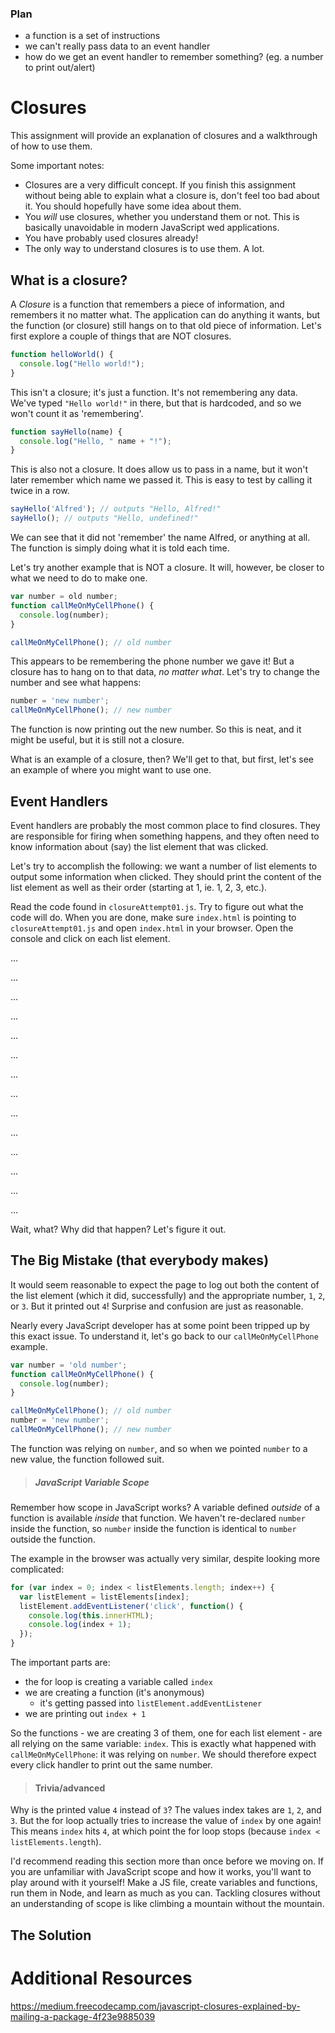 
### Plan
* a function is a set of instructions
* we can't really pass data to an event handler
* how do we get an event handler to remember something? (eg. a number to print out/alert)




# Closures

This assignment will provide an explanation of closures and a walkthrough of how to use them.

Some important notes:

* Closures are a very difficult concept. If you finish this assignment without being able to explain what a closure is, don't feel too bad about it. You should hopefully have some idea about them.
* You *will* use closures, whether you understand them or not. This is basically unavoidable in modern JavaScript wed applications.
* You have probably used closures already!
* The only way to understand closures is to use them. A lot.

## What is a closure?

A *Closure* is a function that remembers a piece of information, and remembers it no matter what. The application can do anything it wants, but the function (or closure) still hangs on to that old piece of information. Let's first explore a couple of things that are NOT closures.

```js
function helloWorld() {
  console.log("Hello world!");
}
```

This isn't a closure; it's just a function. It's not remembering any data. We've typed `"Hello world!"` in there, but that is hardcoded, and so we won't count it as 'remembering'.

```js
function sayHello(name) {
  console.log("Hello, " name + "!");
}
```

This is also not a closure. It does allow us to pass in a name, but it won't later remember which name we passed it. This is easy to test by calling it twice in a row.

```js
sayHello('Alfred'); // outputs "Hello, Alfred!"
sayHello(); // outputs "Hello, undefined!"
```

We can see that it did not 'remember' the name Alfred, or anything at all. The function is simply doing what it is told each time.

Let's try another example that is NOT a closure. It will, however, be closer to what we need to do to make one.

```js
var number = old number;
function callMeOnMyCellPhone() {
  console.log(number);
}

callMeOnMyCellPhone(); // old number
```

This appears to be remembering the phone number we gave it! But a closure has to hang on to that data, *no matter what*. Let's try to change the number and see what happens:

```js
number = 'new number';
callMeOnMyCellPhone(); // new number
```

The function is now printing out the new number. So this is neat, and it might be useful, but it is still not a closure.

What is an example of a closure, then? We'll get to that, but first, let's see an example of where you might want to use one.


## Event Handlers

Event handlers are probably the most common place to find closures. They are responsible for firing when something happens, and they often need to know information about (say) the list element that was clicked.

Let's try to accomplish the following: we want a number of list elements to output some information when clicked. They should print the content of the list element as well as their order (starting at 1, ie. 1, 2, 3, etc.).

Read the code found in `closureAttempt01.js`. Try to figure out what the code will do. When you are done, make sure `index.html` is pointing to `closureAttempt01.js` and open `index.html` in your browser. Open the console and click on each list element.

...

...

...

...

...

...

...

...

...

...

...

...

...

...

Wait, what? Why did that happen? Let's figure it out.

## The Big Mistake (that everybody makes)

It would seem reasonable to expect the page to log out both the content of the list element (which it did, successfully) and the appropriate number, `1`, `2`, or `3`. But it printed out `4`! Surprise and confusion are just as reasonable.

Nearly every JavaScript developer has at some point been tripped up by this exact issue. To understand it, let's go back to our `callMeOnMyCellPhone` example.

```js
var number = 'old number';
function callMeOnMyCellPhone() {
  console.log(number);
}

callMeOnMyCellPhone(); // old number
number = 'new number';
callMeOnMyCellPhone(); // new number
```

The function was relying on `number`, and so when we pointed `number` to a new value, the function followed suit.

> ##### JavaScript Variable Scope
Remember how scope in JavaScript works? A variable defined *outside* of a function is available *inside* that function. We haven't re-declared `number` inside the function, so `number` inside the function is identical to `number` outside the function.

The example in the browser was actually very similar, despite looking more complicated:

```js
for (var index = 0; index < listElements.length; index++) {
  var listElement = listElements[index];
  listElement.addEventListener('click', function() {
    console.log(this.innerHTML);
    console.log(index + 1);
  });
}
```

The important parts are:

* the for loop is creating a variable called `index`
* we are creating a function (it's anonymous)
  * it's getting passed into `listElement.addEventListener`
* we are printing out `index + 1`

So the functions - we are creating 3 of them, one for each list element - are all relying on the same variable: `index`. This is exactly what happened with `callMeOnMyCellPhone`: it was relying on `number`. We should therefore expect every click handler to print out the same number.

> #### Trivia/advanced
Why is the printed value `4` instead of `3`? The values index takes are `1`, `2`, and `3`. But the for loop actually tries to increase the value of `index` by one again! This means `index` hits `4`, at which point the for loop stops (because `index < listElements.length`).


I'd recommend reading this section more than once before we moving on. If you are unfamiliar with JavaScript scope and how it works, you'll want to play around with it yourself! Make a JS file, create variables and functions, run them in Node, and learn as much as you can. Tackling closures without an understanding of scope is like climbing a mountain without the mountain.

## The Solution





















# Additional Resources

https://medium.freecodecamp.com/javascript-closures-explained-by-mailing-a-package-4f23e9885039
